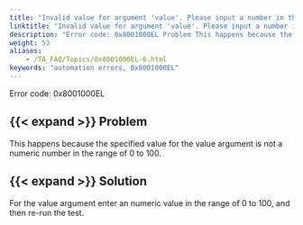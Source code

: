 ```yaml
--- 
title: "Invalid value for argument 'value'. Please input a number in the range of 0 to 100."
linktitle: "Invalid value for argument 'value'. Please input a number in the range of 0 to 100."
description: "Error code: 0x8001000EL Problem This happens because the specified value for the value argument is not a numeric number in the range of 0 to 100. Solution For the value argument enter an numeric value ..."
weight: 53
aliases: 
    - /TA_FAQ/Topics/0x8001000EL-6.html
keywords: "automation errors, 0x8001000EL"
---
```


Error code: 0x8001000EL

## {{< expand >}} Problem

This happens because the specified value for the value argument is not a numeric number in the range of 0 to 100.

## {{< expand >}} Solution

For the value argument enter an numeric value in the range of 0 to 100, and then re-run the test.




